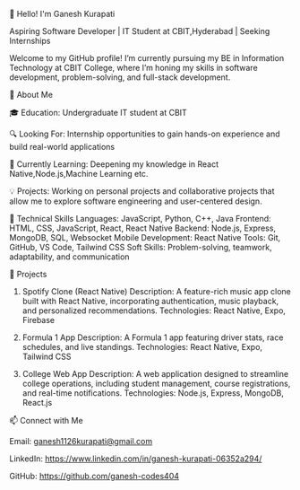 👋 Hello! I'm Ganesh Kurapati

Aspiring Software Developer | IT Student at CBIT,Hyderabad | Seeking Internships

Welcome to my GitHub profile! I’m currently pursuing my BE in Information Technology at CBIT College, where I’m honing my skills in software development, problem-solving, and full-stack development.

🚀 About Me

🎓 Education: Undergraduate IT student at CBIT 

🔍 Looking For: Internship opportunities to gain hands-on experience and build real-world applications

🌱 Currently Learning: Deepening my knowledge in React Native,Node.js,Machine Learning etc.

💡 Projects: Working on personal projects and collaborative projects that allow me to explore software engineering and user-centered design.


💼 Technical Skills
Languages: JavaScript, Python, C++, Java
Frontend: HTML, CSS, JavaScript, React, React Native
Backend: Node.js, Express, MongoDB, SQL, Websocket
Mobile Development: React Native
Tools: Git, GitHub, VS Code, Tailwind CSS
Soft Skills: Problem-solving, teamwork, adaptability, and communication


📌 Projects

1. Spotify Clone (React Native)
Description: A feature-rich music app clone built with React Native, incorporating authentication, music playback, and personalized recommendations.
Technologies: React Native, Expo, Firebase

2. Formula 1 App
Description: A Formula 1 app featuring driver stats, race schedules, and live standings.
Technologies: React Native, Expo, Tailwind CSS

3. College Web App
Description: A web application designed to streamline college operations, including student management, course registrations, and real-time notifications.
Technologies:  Node.js, Express, MongoDB, React.js

📫 Connect with Me

Email: ganesh1126kurapati@gmail.com

LinkedIn: https://www.linkedin.com/in/ganesh-kurapati-06352a294/

GitHub: https://github.com/ganesh-codes404


<!---
ganesh-codes404/ganesh-codes404 is a ✨ special ✨ repository because its `README.md` (this file) appears on your GitHub profile.
You can click the Preview link to take a look at your changes.
--->
